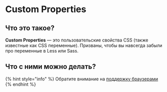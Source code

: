# Custom Properties

## Что это такое?

**Custom Properties** — это пользовательские свойства CSS \(также известные как CSS переменные\). Призваны, чтобы вы навсегда забыли про переменные в Less или Sass.

## Что с ними можно делать?

{% hint style="info" %}
Обратите внимание на [поддержку браузерами](https://caniuse.com/#feat=css-variables)
{% endhint %}

